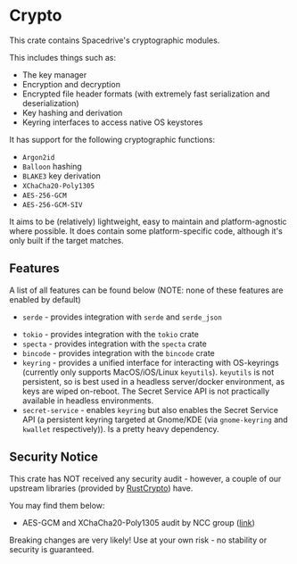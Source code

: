# Crypto

This crate contains Spacedrive's cryptographic modules.

This includes things such as:

- The key manager
- Encryption and decryption
- Encrypted file header formats (with extremely fast serialization and deserialization)
- Key hashing and derivation
- Keyring interfaces to access native OS keystores

It has support for the following cryptographic functions:

- `Argon2id`
- `Balloon` hashing
- `BLAKE3` key derivation
- `XChaCha20-Poly1305`
- `AES-256-GCM`
- `AES-256-GCM-SIV`

It aims to be (relatively) lightweight, easy to maintain and platform-agnostic where possible. It does contain some platform-specific code, although it's only built if the target matches.

## Features

A list of all features can be found below (NOTE: none of these features are enabled by default)

- `serde` - provides integration with `serde` and `serde_json`
<!-- - `uuid` - enables the `uuid` crate -->
- `tokio` - provides integration with the `tokio` crate
- `specta` - provides integration with the `specta` crate
- `bincode` - provides integration with the `bincode` crate
- `keyring` - provides a unified interface for interacting with OS-keyrings (currently only supports MacOS/iOS/Linux `keyutils`). `keyutils` is not persistent, so is best used in a headless server/docker environment, as keys are wiped on-reboot. The Secret Service API is not practically available in headless environments.
- `secret-service` - enables `keyring` but also enables the Secret Service API (a persistent keyring targeted at Gnome/KDE (via `gnome-keyring` and `kwallet` respectively)). Is a pretty heavy dependency.

## Security Notice

This crate has NOT received any security audit - however, a couple of our upstream libraries (provided by [RustCrypto](https://github.com/RustCrypto)) have.

You may find them below:

- AES-GCM and XChaCha20-Poly1305 audit by NCC group ([link](https://research.nccgroup.com/wp-content/uploads/2020/02/NCC_Group_MobileCoin_RustCrypto_AESGCM_ChaCha20Poly1305_Implementation_Review_2020-02-12_v1.0.pdf))

Breaking changes are very likely! Use at your own risk - no stability or security is guaranteed.
